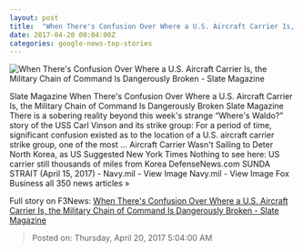 ```yaml
---
layout: post
title:  "When There's Confusion Over Where a U.S. Aircraft Carrier Is, the Military Chain of Command Is Dangerously Broken - Slate Magazine"
date: 2017-04-20 00:04:00Z
categories: google-news-top-stories
---
```


![When There's Confusion Over Where a U.S. Aircraft Carrier Is, the Military Chain of Command Is Dangerously Broken - Slate Magazine](http://www.slate.com/content/dam/slate/articles/news_and_politics/politics/2017/04/170419_POL_USS-Carl-Vinson.jpg.CROP.promo-large.jpg)

Slate Magazine When There's Confusion Over Where a U.S. Aircraft Carrier Is, the Military Chain of Command Is Dangerously Broken Slate Magazine There is a sobering reality beyond this week's strange “Where's Waldo?” story of the USS Carl Vinson and its strike group: For a period of time, significant confusion existed as to the location of a U.S. aircraft carrier strike group, one of the most ... Aircraft Carrier Wasn't Sailing to Deter North Korea, as US Suggested New York Times Nothing to see here: US carrier still thousands of miles from Korea DefenseNews.com SUNDA STRAIT (April 15, 2017) - Navy.mil - View Image Navy.mil - View Image Fox Business all 350 news articles »


Full story on F3News: [When There's Confusion Over Where a U.S. Aircraft Carrier Is, the Military Chain of Command Is Dangerously Broken - Slate Magazine](http://www.f3nws.com/n/GXkVkC)

> Posted on: Thursday, April 20, 2017 5:04:00 AM
